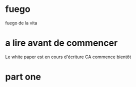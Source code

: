 # fuego
fuego de la vita
# a lire avant de commencer
Le white paper est en cours d'écriture
CA commence bientôt
# part one
